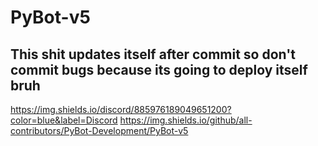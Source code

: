 # PyBot-v5
## This shit updates itself after commit so don't commit bugs because its going to deploy itself bruh
https://img.shields.io/discord/885976189049651200?color=blue&label=Discord
https://img.shields.io/github/all-contributors/PyBot-Development/PyBot-v5
